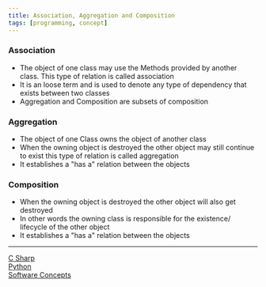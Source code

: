 ```yaml
---
title: Association, Aggregation and Composition
tags: [programming, concept]
---
```


### Association

* The object of one class may use the Methods provided by another class. This type of relation is called association
* It is an loose term and is used to denote any type of dependency that exists between two classes
* Aggregation and Composition are subsets of composition

### Aggregation

* The object of one Class owns the object of another class
* When the owning object is destroyed the other object may still continue to exist this type of relation is called aggregation
* It establishes a "has a" relation between the objects

### Composition

* When the owning object is destroyed the other object will also get destroyed
* In other words the owning class is responsible for the existence/ lifecycle of the other object
* It establishes a "has a" relation between the objects

---

[C Sharp](../Programming%20Languages/C%20Sharp/C%20Sharp.md)  
[Python](../Programming%20Languages/Python/Python.md)  
[Software Concepts](Software%20Concepts.md)
